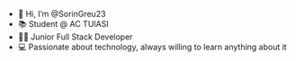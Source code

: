 - 👋 Hi, I’m @SorinGreu23
- 📚 Student @ AC TUIASI
- 👨‍💻 Junior Full Stack Developer
- 💻 Passionate about technology, always willing to learn anything about it

<!---
SorinGreu23/SorinGreu23 is a ✨ special ✨ repository because its `README.md` (this file) appears on your GitHub profile.
You can click the Preview link to take a look at your changes.
--->

